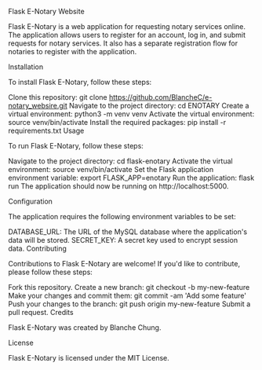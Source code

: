 Flask E-Notary Website

Flask E-Notary is a web application for requesting notary services online. The application allows users to register for an account, log in, and submit requests for notary services. It also has a separate registration flow for notaries to register with the application.

Installation

To install Flask E-Notary, follow these steps:

Clone this repository: git clone https://github.com/BlancheC/e-notary_websire.git
Navigate to the project directory: cd ENOTARY
Create a virtual environment: python3 -m venv venv
Activate the virtual environment: source venv/bin/activate
Install the required packages: pip install -r requirements.txt
Usage

To run Flask E-Notary, follow these steps:

Navigate to the project directory: cd flask-enotary
Activate the virtual environment: source venv/bin/activate
Set the Flask application environment variable: export FLASK_APP=enotary
Run the application: flask run
The application should now be running on http://localhost:5000.

Configuration

The application requires the following environment variables to be set:

DATABASE_URL: The URL of the MySQL database where the application's data will be stored.
SECRET_KEY: A secret key used to encrypt session data.
Contributing

Contributions to Flask E-Notary are welcome! If you'd like to contribute, please follow these steps:

Fork this repository.
Create a new branch: git checkout -b my-new-feature
Make your changes and commit them: git commit -am 'Add some feature'
Push your changes to the branch: git push origin my-new-feature
Submit a pull request.
Credits

Flask E-Notary was created by Blanche Chung.

License

Flask E-Notary is licensed under the MIT License.
